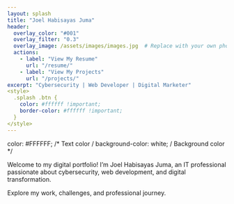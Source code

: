 ```yaml
---
layout: splash
title: "Joel Habisayas Juma"
header:
  overlay_color: "#001"
  overlay_filter: "0.3"
  overlay_image: /assets/images/images.jpg  # Replace with your own photo path
  actions:
    - label: "View My Resume"  
      url: "/resume/" 
    - label: "View My Projects"    
      url: "/projects/"
excerpt: "Cybersecurity | Web Developer | Digital Marketer"
<style>
  .splash .btn {
    color: #ffffff !important;
    border-color: #ffffff !important;
  }
</style>
---
```



color: #FFFFFF; /* Text color / background-color: white; / Background color */

Welcome to my digital portfolio! I’m Joel Habisayas Juma, an IT professional passionate about cybersecurity, web development, and digital transformation.

Explore my work, challenges, and professional journey.
